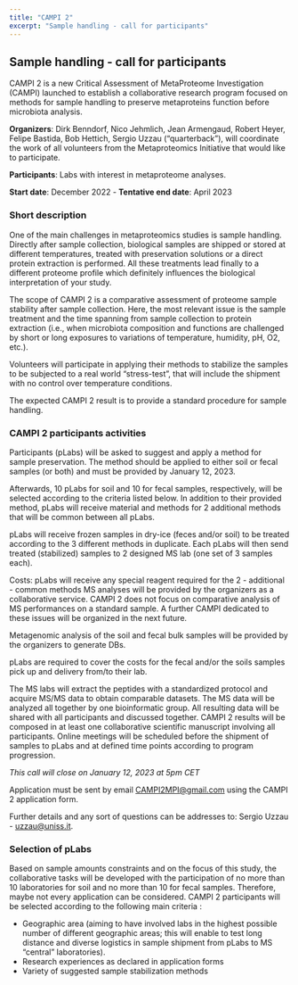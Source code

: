 ```yaml
---
title: "CAMPI 2"
excerpt: "Sample handling - call for participants"
---
```


## Sample handling - call for participants

CAMPI 2 is a new Critical Assessment of MetaProteome Investigation (CAMPI) launched to establish a collaborative research program focused on methods for sample handling to preserve metaproteins function before microbiota analysis.

**Organizers**: Dirk Benndorf, Nico Jehmlich, Jean Armengaud, Robert Heyer, Felipe Bastida, Bob Hettich, Sergio Uzzau (“quarterback”), will coordinate the work of all volunteers from the Metaproteomics Initiative that would like to participate.

**Participants**: Labs with interest in metaproteome analyses.

**Start date**: December 2022 - **Tentative end date**: April 2023

### Short description
One of the main challenges in metaproteomics studies is sample handling. Directly after sample collection, biological samples are shipped or stored at different temperatures, treated with preservation solutions or a direct protein extraction is performed. All these treatments lead finally to a different proteome profile which definitely influences the biological interpretation of your study.

The scope of CAMPI 2 is a comparative assessment of proteome sample stability  after sample collection. Here, the most relevant issue is the sample treatment and the time spanning from sample collection to protein extraction (i.e., when microbiota composition and functions are challenged by short or long exposures to variations of temperature, humidity, pH, O2, etc.).

Volunteers will participate in applying their methods to stabilize the samples to be subjected to a real world “stress-test”, that will include the shipment with no control over temperature conditions.

The expected CAMPI 2 result is to provide a standard procedure for sample handling.

### CAMPI 2 participants activities
Participants (pLabs) will be asked to suggest and apply a method for sample preservation. The method should be applied to either soil or fecal samples (or both) and must be provided by January 12, 2023.

Afterwards, 10 pLabs for soil and 10 for fecal samples, respectively, will be selected according to the criteria listed below. In addition to their provided method, pLabs will receive material and methods for 2 additional methods that will be common between all pLabs.

pLabs will receive frozen samples in dry-ice (feces and/or soil) to be treated according to the 3 different methods in duplicate. Each pLabs will then send treated (stabilized) samples to 2 designed MS lab (one set of 3 samples each).

Costs:
pLabs will receive any special reagent required for the 2 - additional - common methods
MS analyses will be provided by the organizers as a collaborative service. CAMPI 2 does not focus on comparative analysis of MS performances on a standard sample. A further CAMPI dedicated to these issues will be organized in the next future.

Metagenomic analysis of the soil and fecal bulk samples will be provided by the organizers to generate DBs.

pLabs are required to cover the costs for the fecal and/or the soils samples pick up and delivery from/to their lab.

The MS labs will extract the peptides with a standardized protocol and acquire MS/MS data to obtain comparable datasets. The MS data will be analyzed all together by one bioinformatic group. All resulting data will be shared with all participants and discussed together. CAMPI 2 results will be composed in at least one collaborative scientific manuscript involving all participants.
Online meetings will be scheduled before the shipment of samples to pLabs and at defined time points according to program progression.


_This call will close on January 12, 2023  at 5pm CET_

Application must be sent by email CAMPI2MPI@gmail.com using the CAMPI 2 application form.

Further details and any sort of questions can be addresses to: Sergio Uzzau - uzzau@uniss.it.

### Selection of pLabs
Based on sample amounts constraints and on the focus of this study, the collaborative tasks will be developed with the participation of no more than 10 laboratories for soil and no more than 10 for fecal samples. Therefore, maybe not every application can be considered. CAMPI 2 participants will be selected according to the following main criteria :

- Geographic area (aiming to have involved labs in the highest possible number of different geographic areas; this will enable to test long distance and diverse logistics in sample shipment from pLabs to MS “central” laboratories).
- Research experiences as declared in application forms
- Variety of suggested sample stabilization methods
